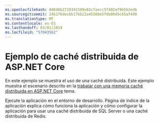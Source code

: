 ```yaml
---
ms.openlocfilehash: 8d648b2719341599e83cfaecc5f402af96562ed6
ms.sourcegitcommit: 24b1f6decbb17bb22a45166e5fdb0845c65af498
ms.translationtype: MT
ms.contentlocale: es-ES
ms.lasthandoff: 03/01/2019
ms.locfileid: "57043562"
---
```

# <a name="aspnet-core-distributed-cache-sample"></a>Ejemplo de caché distribuida de ASP.NET Core

En este ejemplo se muestra el uso de una caché distribuida. Este ejemplo muestra el escenario descrito en la [trabajar con una memoria caché distribuida en ASP.NET Core](https://docs.microsoft.com/aspnet/core/performance/caching/distributed) tema.

Ejecute la aplicación en el entorno de desarrollo. Página de índice de la aplicación explica cómo funciona la aplicación y cómo configurar la aplicación para usar una caché distribuida de SQL Server o una caché distribuida de Redis.

